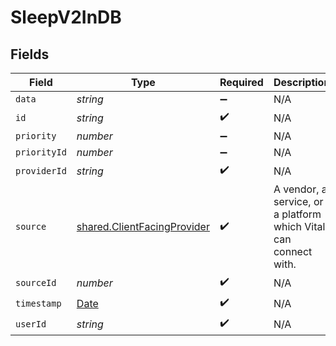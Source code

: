 # SleepV2InDB


## Fields

| Field                                                                                         | Type                                                                                          | Required                                                                                      | Description                                                                                   | Example                                                                                       |
| --------------------------------------------------------------------------------------------- | --------------------------------------------------------------------------------------------- | --------------------------------------------------------------------------------------------- | --------------------------------------------------------------------------------------------- | --------------------------------------------------------------------------------------------- |
| `data`                                                                                        | *string*                                                                                      | :heavy_minus_sign:                                                                            | N/A                                                                                           |                                                                                               |
| `id`                                                                                          | *string*                                                                                      | :heavy_check_mark:                                                                            | N/A                                                                                           |                                                                                               |
| `priority`                                                                                    | *number*                                                                                      | :heavy_minus_sign:                                                                            | N/A                                                                                           |                                                                                               |
| `priorityId`                                                                                  | *number*                                                                                      | :heavy_minus_sign:                                                                            | N/A                                                                                           |                                                                                               |
| `providerId`                                                                                  | *string*                                                                                      | :heavy_check_mark:                                                                            | N/A                                                                                           |                                                                                               |
| `source`                                                                                      | [shared.ClientFacingProvider](../../../sdk/models/shared/clientfacingprovider.md)             | :heavy_check_mark:                                                                            | A vendor, a service, or a platform which Vital can connect with.                              | {"name":"Oura","slug":"oura","logo":"https://logo_url.com"}                                   |
| `sourceId`                                                                                    | *number*                                                                                      | :heavy_check_mark:                                                                            | N/A                                                                                           |                                                                                               |
| `timestamp`                                                                                   | [Date](https://developer.mozilla.org/en-US/docs/Web/JavaScript/Reference/Global_Objects/Date) | :heavy_check_mark:                                                                            | N/A                                                                                           |                                                                                               |
| `userId`                                                                                      | *string*                                                                                      | :heavy_check_mark:                                                                            | N/A                                                                                           |                                                                                               |